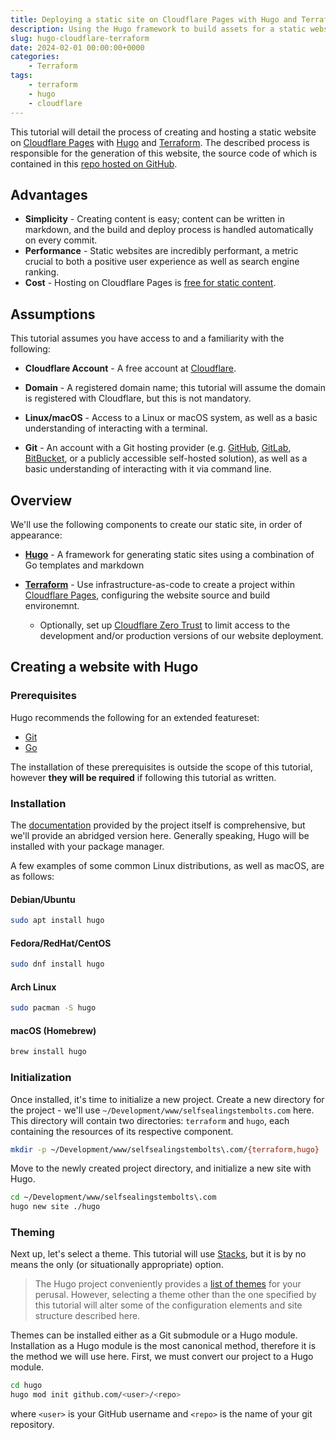 ```yaml
---
title: Deploying a static site on Cloudflare Pages with Hugo and Terraform
description: Using the Hugo framework to build assets for a static website hosted on Cloudflare Pages, managed with Terraform
slug: hugo-cloudflare-terraform
date: 2024-02-01 00:00:00+0000
categories:
    - Terraform
tags:
    - terraform
    - hugo
    - cloudflare
---
```


This tutorial will detail the process of creating and hosting a static website on [Cloudflare Pages](https://pages.cloudflare.com/) with [Hugo](https://gohugo.io) and [Terraform](https://terraform.io). The described process is responsible for the generation of this website, the source code of which is contained in this [repo hosted on GitHub](https://github.com/baryonicnonsense/selfsealingstembolts.com).

## Advantages

- **Simplicity** - Creating content is easy; content can be written in markdown, and the build and deploy process is handled automatically on every commit.
- **Performance** - Static websites are incredibly performant, a metric crucial to both a positive user experience as well as search engine ranking.
- **Cost** - Hosting on Cloudflare Pages is [free for static content](https://developers.cloudflare.com/pages/platform/limits/).

## Assumptions

This tutorial assumes you have access to and a familiarity with the following:

- **Cloudflare Account** - A free account at [Cloudflare](https://cloudflare.com).

- **Domain** - A registered domain name; this tutorial will assume the domain is registered with Cloudflare, but this is not mandatory.

- **Linux/macOS** - Access to a Linux or macOS system, as well as a basic understanding of interacting with a terminal.

- **Git** - An account with a Git hosting provider (e.g. [GitHub](https://github.com), [GitLab](https://gitlab.com), [BitBucket](https://bitbucket.org), or a publicly accessible self-hosted solution), as well as a basic understanding of interacting with it via command line. 
  
## Overview

We'll use the following components to create our static site, in order of appearance:

- [**Hugo**](https://gethugo.io) - A framework for generating static sites using a combination of Go templates and markdown

- [**Terraform**](https://terraform.io) - Use infrastructure-as-code to create a project within [Cloudflare Pages](https://pages.cloudflare.com), configuring the website source and build environemnt.
  - Optionally, set up [Cloudflare Zero Trust](https://www.cloudflare.com/zero-trust/) to limit access to the development and/or production versions of our website deployment.
  
## Creating a website with Hugo

### Prerequisites

Hugo recommends the following for an extended featureset:

- [Git](https://git-scm.com/)
- [Go](https://go.dev/)

The installation of these prerequisites is outside the scope of this tutorial, however **they will be required** if following this tutorial as written.

### Installation

The [documentation](https://gohugo.io/installation/) provided by the project itself is comprehensive, but we'll provide an abridged version here. Generally speaking, Hugo will be installed with your package manager. 

A few examples of some common Linux distributions, as well as macOS, are as follows:

#### Debian/Ubuntu
```bash
sudo apt install hugo
```

#### Fedora/RedHat/CentOS

```bash
sudo dnf install hugo
```

#### Arch Linux

```bash
sudo pacman -S hugo
```
    
#### macOS (Homebrew)
```bash
brew install hugo
```
### Initialization
    
Once installed, it's time to initialize a new project. Create a new directory for the project - we'll use `~/Development/www/selfsealingstembolts.com` here. This directory will contain two directories: `terraform` and `hugo`, each containing the resources of its respective component.
    
```bash
mkdir -p ~/Development/www/selfsealingstembolts\.com/{terraform,hugo}
```

Move to the newly created project directory, and initialize a new site with Hugo.
```bash
cd ~/Development/www/selfsealingstembolts\.com
hugo new site ./hugo
```

### Theming

Next up, let's select a theme. This tutorial will use [Stacks](https://stack.jimmycai.com/), but it is by no means the only (or situationally appropriate) option. 
> The Hugo project conveniently provides a [list of themes](https://themes.gohugo.io/) for your perusal. However, selecting a theme other than the one specified by this tutorial will alter some of the configuration elements and site structure described here.  

Themes can be installed either as a Git submodule or a Hugo module. Installation as a Hugo module is the most canonical method, therefore it is the method we will use here. First, we must convert our project to a Hugo module.
```bash
cd hugo
hugo mod init github.com/<user>/<repo>
```

where `<user>` is your GitHub username and `<repo>` is the name of your git repository.
